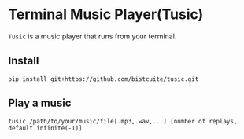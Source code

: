 # Terminal Music Player(Tusic)
`Tusic` is a music player that runs from your terminal.

## Install
```
pip install git+https://github.com/bistcuite/tusic.git
```

## Play a music
```
tusic /path/to/your/music/file[.mp3,.wav,...] [number of replays, default infinite(-1)]
```
